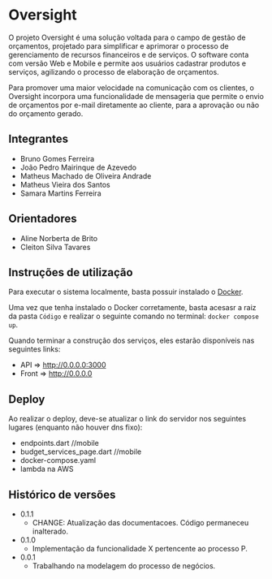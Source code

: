 # Oversight

O projeto Oversight é uma solução voltada para o campo de gestão de orçamentos, projetado para simplificar e aprimorar o processo de gerenciamento de recursos financeiros e de serviços. O software conta com versão Web e Mobile e permite aos usuários cadastrar produtos e serviços, agilizando o processo de elaboração de orçamentos.

Para promover uma maior velocidade na comunicação com os clientes, o Oversight incorpora uma funcionalidade de mensageria que permite o envio de orçamentos por e-mail diretamente ao cliente, para a aprovação ou não do orçamento gerado.

## Integrantes

* Bruno Gomes Ferreira
* João Pedro Mairinque de Azevedo
* Matheus Machado de Oliveira Andrade
* Matheus Vieira dos Santos
* Samara Martins Ferreira

## Orientadores

* Aline Norberta de Brito
* Cleiton Silva Tavares

## Instruções de utilização

Para executar o sistema localmente, basta possuir instalado o [Docker](https://docs.docker.com/engine/install/ubuntu/).

Uma vez que tenha instalado o Docker corretamente, basta acesasr a raiz da pasta `Código` e realizar o seguinte comando no terminal: `docker compose up`.

Quando terminar a construção dos serviços, eles estarão disponíveis nas seguintes links:
- API => http://0.0.0.0:3000
- Front => http://0.0.0.0

## Deploy

Ao realizar o deploy, deve-se atualizar o link do servidor nos seguintes lugares (enquanto não houver dns fixo):
- endpoints.dart //mobile
- budget_services_page.dart //mobile
- docker-compose.yaml
- lambda na AWS

## Histórico de versões

* 0.1.1
    * CHANGE: Atualização das documentacoes. Código permaneceu inalterado.
* 0.1.0
    * Implementação da funcionalidade X pertencente ao processo P.
* 0.0.1
    * Trabalhando na modelagem do processo de negócios.
